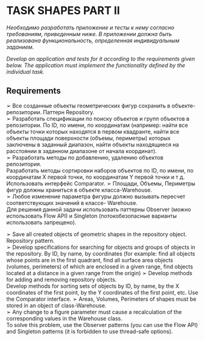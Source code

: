 # TASK SHAPES PART II

*Необходимо разработать приложение и тесты к нему согласно требованиям, приведенным ниже. В приложении должна быть реализована функциональность, 
определенная индивидуальным заданием.*<br/>

*Develop an application and tests for it according to the requirements given below. The application must implement 
the functionality defined by the individual task.*<br/>

## Requirements

➢ Все созданные объекты геометрических фигур сохранить в объекте-репозитории. Паттерн Repository.<br/>
➢ Разработать спецификации по поиску объектов и групп объектов в репозитории. По ID, по имени, по координатам (например: найти все объекты точки которых находятся в первом квадранте, найти все объекты площади поверхности (объемы, периметры) которых заключены в заданный диапазон, найти объекты находящиеся на расстоянии в заданном диапазоне от начала координат).<br/>
➢ Разработать методы по добавлению, удалению объектов репозитория.<br/>
Разработать методы сортировки наборов объектов по ID, по имени, по координатам Х первой точки, по координатам Y первой точки и т д. Использовать интерфейс Comparator.
➢ Площади, Объемы, Периметры фигур должны храниться в объекте класса-Warehouse.<br/>
➢ Любое изменение параметра фигуры должно вызывать пересчет соответствующих значений в классе- Warehouse.<br/>
Для решения данной задачи использовать паттерны Observer (можно использовать Flow API) и Singleton (потокобезопасные варианты использовать запрещено).<br/>

➢ Save all created objects of geometric shapes in the repository object. Repository pattern.<br/>
➢ Develop specifications for searching for objects and groups of objects in the repository. By ID, by name, by coordinates (for example: find all objects whose points are in the first quadrant, find all surface area objects (volumes, perimeters) of which are enclosed in a given range, find objects located at a distance in a given range from the origin)
➢ Develop methods for adding and removing repository objects.<br/>
Develop methods for sorting sets of objects by ID, by name, by the X coordinates of the first point, by the Y coordinates of the first point, etc. Use the Comparator interface.
➢ Areas, Volumes, Perimeters of shapes must be stored in an object of class-Warehouse.<br/>
➢ Any change to a figure parameter must cause a recalculation of the corresponding values in the Warehouse class.<br/>
To solve this problem, use the Observer patterns (you can use the Flow API) and Singleton patterns (it is forbidden to use thread-safe options).<br/>

